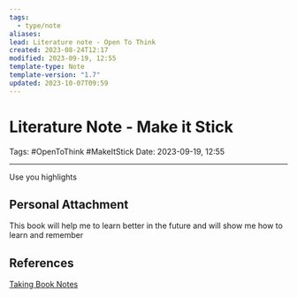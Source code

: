 ```yaml
---
tags:
  - type/note
aliases: 
lead: Literature note - Open To Think
created: 2023-08-24T12:17
modified: 2023-09-19, 12:55
template-type: Note
template-version: "1.7"
updated: 2023-10-07T09:59
---
```


# Literature Note - Make it Stick

Tags: #OpenToThink #MakeItStick
Date: 2023-09-19, 12:55

---

Use you highlights

## Personal Attachment

This book will help me to learn better in the future and will show me how to learn and remember 

## References

[Taking Book Notes](../../SLIP-BOX/Taking%20Book%20Notes.md)